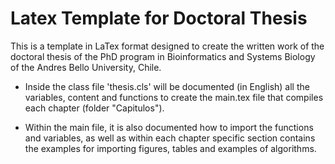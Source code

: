 # Latex Template for Doctoral Thesis

This is a template in LaTex format designed to create the written work of the doctoral thesis of the PhD program in Bioinformatics and Systems Biology of the Andres Bello University, Chile.

* Inside the class file 'thesis.cls' will be documented (in English) all the variables, content and functions to create the main.tex file that compiles each chapter (folder "Capitulos"). 

* Within the main file, it is also documented how to import the functions and variables, as well as within each chapter specific section contains the examples for importing figures, tables and examples of algorithms.

